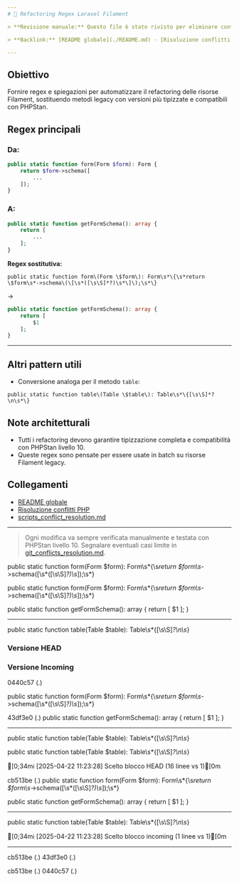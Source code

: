 ```yaml
---
# 📄 Refactoring Regex Laravel Filament

> **Revisione manuale:** Questo file è stato rivisto per eliminare conflitti, duplicazioni e marker. Le regex sono pensate per il refactoring automatico di risorse Filament, in particolare per la conversione tra metodi `form`, `table` e `getFormSchema` in ottica PHPStan livello 10.

> **Backlink:** [README globale](./README.md) · [Risoluzione conflitti PHP](./git_conflicts_resolution.md)

---
```


## Obiettivo

Fornire regex e spiegazioni per automatizzare il refactoring delle risorse Filament, sostituendo metodi legacy con versioni più tipizzate e compatibili con PHPStan.

## Regex principali

### Da:
```php
public static function form(Form $form): Form {
    return $form->schema([
        ...
    ]);
}
```
### A:
```php
public static function getFormSchema(): array {
    return [
        ...
    ];
}
```
**Regex sostitutiva:**
```regex
public static function form\(Form \$form\): Form\s*\{\s*return \$form\s*->schema\(\[\s*([\s\S]*?)\s*\]\);\s*\}
```
→
```php
public static function getFormSchema(): array {
    return [
        $1
    ];
}
```

---

## Altri pattern utili

- Conversione analoga per il metodo `table`:
```regex
public static function table\(Table \$table\): Table\s*\{[\s\S]*?\n\s*\}
```

## Note architetturali
- Tutti i refactoring devono garantire tipizzazione completa e compatibilità con PHPStan livello 10.
- Queste regex sono pensate per essere usate in batch su risorse Filament legacy.

## Collegamenti
- [README globale](./README.md)
- [Risoluzione conflitti PHP](./git_conflicts_resolution.md)
- [scripts_conflict_resolution.md](./scripts_conflict_resolution.md)

---

> Ogni modifica va sempre verificata manualmente e testata con PHPStan livello 10. Segnalare eventuali casi limite in [git_conflicts_resolution.md](./git_conflicts_resolution.md).


public static function form\(Form \$form\): Form\s*\{\s*return \$form\s*->schema\(\[\s*([\s\S]*?)\s*\]\);\s*\}



public static function form\(Form \$form\): Form\s*\{\s*return \$form\s*->schema\(\[\s*([\s\S]*?)\s*\]\);\s*\}



public static function getFormSchema(): array
    {
        return [
            $1
        ]; 
    }

---------------------------------------------


public static function table\(Table \$table\): Table\s*\{[\s\S]*?\n\s*\}
### Versione HEAD


### Versione Incoming

 0440c57 (.)

public static function form\(Form \$form\): Form\s*\{\s*return \$form\s*->schema\(\[\s*([\s\S]*?)\s*\]\);\s*\}



 43df3e0 (.)
public static function getFormSchema(): array
    {
        return [
            $1
        ]; 
    }

---------------------------------------------


public static function table\(Table \$table\): Table\s*\{[\s\S]*?\n\s*\}


public static function table\(Table \$table\): Table\s*\{[\s\S]*?\n\s*\}

[0;34mℹ️ [2025-04-22 11:23:28] Scelto blocco HEAD (16 linee vs 1)[0m

 cb513be (.)
public static function form\(Form \$form\): Form\s*\{\s*return \$form\s*->schema\(\[\s*([\s\S]*?)\s*\]\);\s*\}



public static function getFormSchema(): array
    {
        return [
            $1
        ]; 
    }

---------------------------------------------


public static function table\(Table \$table\): Table\s*\{[\s\S]*?\n\s*\}


[0;34mℹ️ [2025-04-22 11:23:28] Scelto blocco incoming (1 linee vs 1)[0m

---


 cb513be (.)
 43df3e0 (.)


 cb513be (.)
 0440c57 (.)
